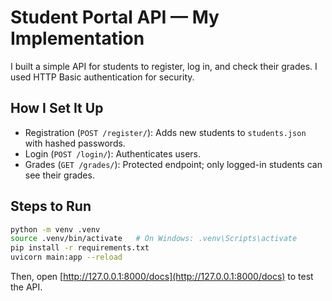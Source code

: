 # Student Portal API — My Implementation

I built a simple API for students to register, log in, and check their grades. I used HTTP Basic authentication for security.

## How I Set It Up

- Registration (`POST /register/`): Adds new students to `students.json` with hashed passwords.
- Login (`POST /login/`): Authenticates users.
- Grades (`GET /grades/`): Protected endpoint; only logged-in students can see their grades.

## Steps to Run

```bash
python -m venv .venv
source .venv/bin/activate   # On Windows: .venv\Scripts\activate
pip install -r requirements.txt
uvicorn main:app --reload
```

Then, open [http://127.0.0.1:8000/docs](http://127.0.0.1:8000/docs) to test the API.